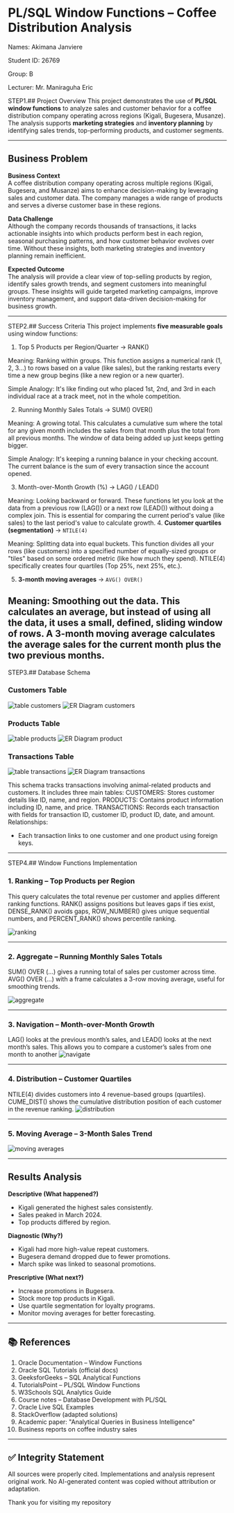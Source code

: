 
#  PL/SQL Window Functions – Coffee Distribution Analysis

Names: Akimana Janviere

Student ID: 26769

Group: B

Lecturer: Mr. Maniraguha Eric


STEP1.##  Project Overview
This project demonstrates the use of **PL/SQL window functions** to analyze sales and customer behavior for a coffee distribution company operating across regions (Kigali, Bugesera, Musanze). The analysis supports **marketing strategies** and **inventory planning** by identifying sales trends, top-performing products, and customer segments.

---

##  Business Problem
**Business Context**  
A coffee distribution company operating across multiple regions (Kigali, Bugesera, and Musanze) aims to enhance decision-making by leveraging sales and customer data. The company manages a wide range of products and serves a diverse customer base in these regions.

**Data Challenge**  
Although the company records thousands of transactions, it lacks actionable insights into which products perform best in each region, seasonal purchasing patterns, and how customer behavior evolves over time. Without these insights, both marketing strategies and inventory planning remain inefficient.

**Expected Outcome**  
The analysis will provide a clear view of top-selling products by region, identify sales growth trends, and segment customers into meaningful groups. These insights will guide targeted marketing campaigns, improve inventory management, and support data-driven decision-making for business growth.

---

STEP2.##  Success Criteria
This project implements **five measurable goals** using window functions:

1. Top 5 Products per Region/Quarter → RANK()
   
Meaning: Ranking within groups. This function assigns a numerical rank (1, 2, 3...) to rows based on a value (like sales), but the ranking restarts every time a new group begins (like a new region or a new quarter).

Simple Analogy: It's like finding out who placed 1st, 2nd, and 3rd in each individual race at a track meet, not in the whole competition.

2. Running Monthly Sales Totals → SUM() OVER()
   
Meaning: A growing total. This calculates a cumulative sum where the total for any given month includes the sales from that month plus the total from all previous months. The window of data being added up just keeps getting bigger.

Simple Analogy: It's keeping a running balance in your checking account. The current balance is the sum of every transaction since the account opened.

3. Month-over-Month Growth (%) → LAG() / LEAD()
   
Meaning: Looking backward or forward. These functions let you look at the data from a previous row (LAG()) or a next row (LEAD()) without doing a complex join. This is essential for comparing the current period's value (like sales) to the last period's value to calculate growth. 
4. **Customer quartiles (segmentation)** → `NTILE(4)`
   
   Meaning: Splitting data into equal buckets. This function divides all your rows (like customers) into a specified number of equally-sized groups or "tiles" based on some ordered metric (like how much they spend). NTILE(4) specifically creates four quartiles (Top 25%, next 25%, etc.).
   
5. **3-month moving averages** → `AVG() OVER()`
     
Meaning: Smoothing out the data. This calculates an average, but instead of using all the data, it uses a small, defined, sliding window of rows. A 3-month moving average calculates the average sales for the current month plus the two previous months.
---

STEP3.##  Database Schema

### Customers Table
![table customers](https://github.com/user-attachments/assets/fe09baa1-fb73-4500-824e-7acbc41ed72e)
![ER Diagram customers](https://github.com/user-attachments/assets/c4545338-266b-411d-968c-1cacc111e71b)

### Products Table
![table products](https://github.com/user-attachments/assets/2dffa251-8758-4c2f-a87a-f08e037f9d2c)
![ER Diagram product](https://github.com/user-attachments/assets/9c0d235a-ec10-4e81-b2ff-1916ab748eb6)

### Transactions Table
![table transactions](https://github.com/user-attachments/assets/1011fe24-8946-4235-bea0-95c3570e07c7)
![ER Diagram transactions](https://github.com/user-attachments/assets/17979610-6ba0-433d-8cce-6a8f7435288b)

This schema tracks transactions involving animal-related products and customers. It includes three main tables:
CUSTOMERS: Stores customer details like ID, name, and region.
PRODUCTS: Contains product information including ID, name, and price.
TRANSACTIONS: Records each transaction with fields for transaction ID, customer ID, product ID, date, and amount.
 Relationships:
- Each transaction links to one customer and one product using foreign keys.

---

STEP4.##  Window Functions Implementation

### 1. Ranking – Top Products per Region
This query calculates the total revenue per customer and applies different ranking functions. RANK() assigns positions but leaves gaps if ties exist, DENSE_RANK() avoids gaps, ROW_NUMBER() gives unique sequential numbers, and PERCENT_RANK() shows percentile ranking.

![ranking](https://github.com/user-attachments/assets/bae2c737-6b90-495b-a771-ece3aae30088)

---

### 2. Aggregate – Running Monthly Sales Totals
SUM() OVER (...) gives a running total of sales per customer across time. AVG() OVER (...) with a frame calculates a 3-row moving average, useful for smoothing trends.

![aggregate](https://github.com/user-attachments/assets/e7324d50-4147-446c-97c8-1f6aff35e4a6)


---

### 3. Navigation – Month-over-Month Growth
LAG() looks at the previous month’s sales, and LEAD() looks at the next month’s sales. This allows you to compare a customer’s sales from one month to another 
![navigate](https://github.com/user-attachments/assets/51244523-5dbf-41f8-8310-cbeefb3abe5f)

---

### 4. Distribution – Customer Quartiles
NTILE(4) divides customers into 4 revenue-based groups (quartiles). CUME_DIST() shows the cumulative distribution position of each customer in the revenue ranking.
![distribution](https://github.com/user-attachments/assets/98b076d4-3635-44a3-a3ba-12edf8db56a3)

---

### 5. Moving Average – 3-Month Sales Trend
![moving averages](https://github.com/user-attachments/assets/7da74740-7174-42df-802d-ccb204bb3a22)

---

##  Results Analysis

**Descriptive (What happened?)**  
- Kigali generated the highest sales consistently.  
- Sales peaked in March 2024.  
- Top products differed by region.  

**Diagnostic (Why?)**  
- Kigali had more high-value repeat customers.  
- Bugesera demand dropped due to fewer promotions.  
- March spike was linked to seasonal promotions.  

**Prescriptive (What next?)**  
- Increase promotions in Bugesera.  
- Stock more top products in Kigali.  
- Use quartile segmentation for loyalty programs.  
- Monitor moving averages for better forecasting.  

---

## 📚 References
1. Oracle Documentation – Window Functions  
2. Oracle SQL Tutorials (official docs)  
3. GeeksforGeeks – SQL Analytical Functions  
4. TutorialsPoint – PL/SQL Window Functions  
5. W3Schools SQL Analytics Guide  
6. Course notes – Database Development with PL/SQL  
7. Oracle Live SQL Examples  
8. StackOverflow (adapted solutions)  
9. Academic paper: "Analytical Queries in Business Intelligence"  
10. Business reports on coffee industry sales  

---

## ✅ Integrity Statement
All sources were properly cited. Implementations and analysis represent original work. No AI-generated content was copied without attribution or adaptation.

Thank you for visiting my repository

